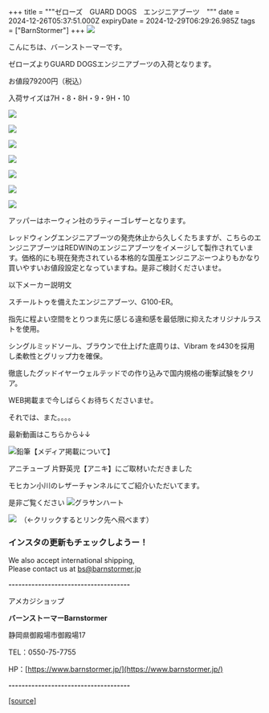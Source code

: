 +++
title = """ゼローズ　GUARD DOGS　エンジニアブーツ　"""
date = 2024-12-26T05:37:51.000Z
expiryDate = 2024-12-29T06:29:26.985Z
tags = ["BarnStormer"]
+++
[![](https://stat.ameba.jp/user_images/20231023/16/barnstormer-go/b2/03/p/o0420015015354743273.png)](https://ameblo.jp/barnstormer-go/entry-12825670498.html)

こんにちは、バーンストーマーです。

ゼローズよりGUARD DOGSエンジニアブーツの入荷となります。

お値段79200円（税込）

入荷サイズは7H・8・8H・9・9H・10

[![](https://stat.ameba.jp/user_images/20241226/13/barnstormer-go/b1/b6/j/o0466070015525906732.jpg)](https://stat.ameba.jp/user_images/20241226/13/barnstormer-go/b1/b6/j/o0466070015525906732.jpg)

[![](https://stat.ameba.jp/user_images/20241226/13/barnstormer-go/27/ac/j/o0466070015525906735.jpg)](https://stat.ameba.jp/user_images/20241226/13/barnstormer-go/27/ac/j/o0466070015525906735.jpg)

[![](https://stat.ameba.jp/user_images/20241226/13/barnstormer-go/e6/88/j/o0466070015525906736.jpg)](https://stat.ameba.jp/user_images/20241226/13/barnstormer-go/e6/88/j/o0466070015525906736.jpg)

[![](https://stat.ameba.jp/user_images/20241226/13/barnstormer-go/7e/3d/j/o0466070015525906738.jpg)](https://stat.ameba.jp/user_images/20241226/13/barnstormer-go/7e/3d/j/o0466070015525906738.jpg)

[![](https://stat.ameba.jp/user_images/20241226/13/barnstormer-go/cd/6e/j/o0466070015525906742.jpg)](https://stat.ameba.jp/user_images/20241226/13/barnstormer-go/cd/6e/j/o0466070015525906742.jpg)

[![](https://stat.ameba.jp/user_images/20241226/13/barnstormer-go/16/73/j/o0466070015525906745.jpg)](https://stat.ameba.jp/user_images/20241226/13/barnstormer-go/16/73/j/o0466070015525906745.jpg)

[![](https://stat.ameba.jp/user_images/20241226/13/barnstormer-go/3e/96/j/o0466070015525906748.jpg)](https://stat.ameba.jp/user_images/20241226/13/barnstormer-go/3e/96/j/o0466070015525906748.jpg)

アッパーはホーウィン社のラティーゴレザーとなります。

レッドウィングエンジニアブーツの発売休止から久しくたちますが、こちらのエンジニアブーツはREDWINのエンジニアブーツをイメージして製作されています。価格的にも現在発売されている本格的な国産エンジニアぶーつよりもかなり買いやすいお値段設定となっていますね。是非ご検討くださいませ。

以下メーカー説明文

スチールトゥを備えたエンジニアブーツ、G100-ER。

指先に程よい空間をとりつま先に感じる違和感を最低限に抑えたオリジナルラストを使用。

シングルミッドソール、ブラウンで仕上げた底周りは、Vibram を♯430を採用し柔軟性とグリップ力を確保。

徹底したグッドイヤーウェルテッドでの作り込みで国内規格の衝撃試験をクリア。

WEB掲載まで今しばらくお待ちくださいませ。

それでは、また。。。。

最新動画はこちらから↓↓

![鉛筆](https://stat100.ameba.jp/blog/ucs/img/char/char3/519.png)【メディア掲載について】

アニチューブ 片野英児【アニキ】にご取材いただきました

モヒカン小川のレザーチャンネルにてご紹介いただいてます。

是非ご覧ください ![グラサンハート](https://stat100.ameba.jp/blog/ucs/img/char/char3/148.png)

[![](https://stat.ameba.jp/user_images/20230412/16/barnstormer-go/6a/23/p/o0108010815269242493.png)](https://www.instagram.com/barnstormer_daily/)　（←クリックするとリンク先へ飛べます）

### インスタの更新もチェックしようー！

We also accept international shipping,  
Please contact us at bs@barnstormer.jp

**\-------------------------------------**

アメカジショップ

**バーンストーマーBarnstormer**

静岡県御殿場市御殿場17

TEL：0550-75-7755

HP：[https://www.barnstormer.jp/](https://www.barnstormer.jp/)

**\-------------------------------------**

[[source]](https://ameblo.jp/barnstormer-go/entry-12880050573.html)
